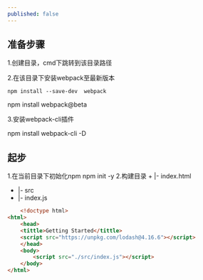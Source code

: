 ```yaml
---
published: false
---
```

## 准备步骤
1.创建目录，cmd下跳转到该目录路径

2.在该目录下安装webpack至最新版本

	npm install --save-dev  webpack
   npm install webpack@beta
   
3.安装webpack-cli插件

   npm install webpack-cli -D


## 起步
1.在当前目录下初始化npm
	npm init -y
2.构建目录
	+ |- index.html
   + |- src
   +  |- index.js
``` html
	<!doctype html>
<html>
	<head>
	<tittle>Getting Started</tittle>
	<script src="https://unpkg.com/lodash@4.16.6"></script>
	</head>
	<body>
		<script src="./src/index.js"></script>
	</body>
</html>
```